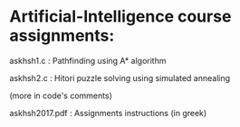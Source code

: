 # Artificial-Intelligence course assignments:

askhsh1.c : Pathfinding using A* algorithm

askhsh2.c : Hitori puzzle solving using simulated annealing

(more in code's comments)

askhsh2017.pdf : Assignments instructions (in greek)
